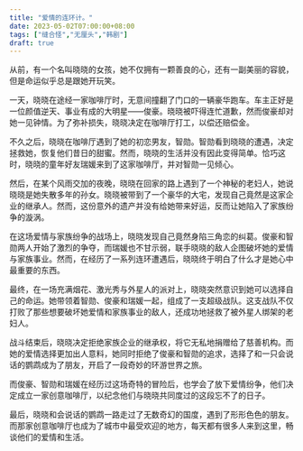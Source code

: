 ```yaml
---
title: "爱情的连环计。"
date: 2023-05-02T07:00:00+08:00
tags: ["缝合怪","无厘头","韩剧"]
draft: true
---
```


从前，有一个名叫晓晓的女孩，她不仅拥有一颗善良的心，还有一副美丽的容貌，但是命运似乎总是跟她开玩笑。

一天，晓晓在途经一家咖啡厅时，无意间撞翻了门口的一辆豪华跑车。车主正好是一位颜值逆天、事业有成的大明星——俊豪。晓晓被吓得连忙道歉，然而俊豪却对她一见钟情。为了弥补损失，晓晓决定在咖啡厅打工，以偿还赔偿金。

不久之后，晓晓在咖啡厅遇到了她的初恋男友，智勋。智勋看到晓晓的遭遇，决定拯救她，恢复他们昔日的甜蜜。然而，晓晓的生活并没有因此变得简单。恰巧这时，晓晓的童年好友瑞媛来到了这家咖啡厅，并对智勋一见倾心。

然后，在某个风雨交加的夜晚，晓晓在回家的路上遇到了一个神秘的老妇人，她说晓晓是她失散多年的孙女。晓晓被带到了一个豪华的大宅，发现自己竟然是这家企业的继承人。然而，这份意外的遗产并没有给她带来好运，反而让她陷入了家族纷争的漩涡。

在这场爱情与家族纷争的战场上，晓晓发现自己竟然身陷三角恋的纠葛。俊豪和智勋两人开始了激烈的争夺，而瑞媛也不甘示弱，联手晓晓的敌人企图破坏她的爱情与家族事业。然而，在经历了一系列连环遭遇后，晓晓终于明白了什么才是她心中最重要的东西。

最终，在一场充满烟花、激光秀与外星人的派对上，晓晓突然意识到她可以选择自己的命运。她带领着智勋、俊豪和瑞媛一起，组成了一支超级战队。这支战队不仅打败了那些想要破坏她爱情和家族事业的敌人，还成功地拯救了被外星人绑架的老妇人。

战斗结束后，晓晓决定拒绝家族企业的继承权，将它无私地捐赠给了慈善机构。而她的爱情选择更加出人意料，她同时拒绝了俊豪和智勋的追求，选择了和一只会说话的鹦鹉成为了朋友，开启了一段奇妙的环游世界之旅。

而俊豪、智勋和瑞媛在经历过这场奇特的冒险后，也学会了放下爱情纷争，他们决定成立一家创意咖啡厅，以纪念他们与晓晓共同度过的这段忘不了的日子。

最后，晓晓和会说话的鹦鹉一路走过了无数奇幻的国度，遇到了形形色色的朋友。而那家创意咖啡厅也成为了城市中最受欢迎的地方，每天都有很多人来到这里，畅谈他们的爱情和生活。
